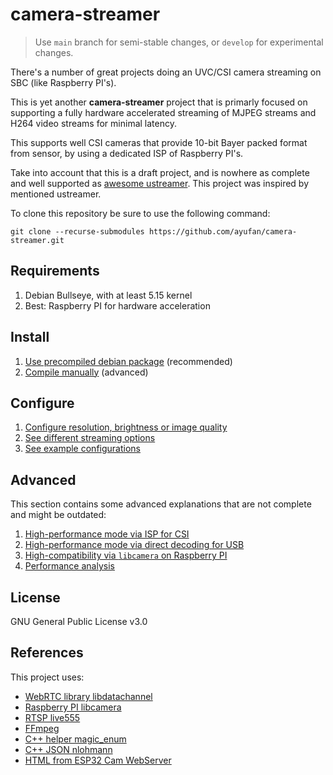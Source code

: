 # camera-streamer

> Use `main` branch for semi-stable changes, or `develop` for experimental changes.

There's a number of great projects doing an UVC/CSI camera streaming
on SBC (like Raspberry PI's).

This is yet another **camera-streamer** project that is primarly focused
on supporting a fully hardware accelerated streaming of MJPEG streams
and H264 video streams for minimal latency.

This supports well CSI cameras that provide 10-bit Bayer packed format
from sensor, by using a dedicated ISP of Raspberry PI's.

Take into account that this is a draft project, and is nowhere as complete
and well supported as [awesome ustreamer](https://github.com/pikvm/ustreamer).
This project was inspired by mentioned ustreamer.

To clone this repository be sure to use the following command:

	git clone --recurse-submodules https://github.com/ayufan/camera-streamer.git

## Requirements

1. Debian Bullseye, with at least 5.15 kernel
1. Best: Raspberry PI for hardware acceleration

## Install

1. [Use precompiled debian package](https://github.com/ayufan/camera-streamer/releases/latest) (recommended)
2. [Compile manually](docs/install-manual.md) (advanced)

## Configure

1. [Configure resolution, brightness or image quality](docs/configure.md)
1. [See different streaming options](docs/streaming.md)
1. [See example configurations](service/)

## Advanced

This section contains some advanced explanations that are not complete and might be outdated:

1. [High-performance mode via ISP for CSI](docs/v4l2-isp-mode.md)
1. [High-performance mode via direct decoding for USB](docs/v4l2-usb-mode.md)
1. [High-compatibility via `libcamera` on Raspberry PI](docs/raspi-libcamera.md)
1. [Performance analysis](docs/performance-analysis.md)

## License

GNU General Public License v3.0

## References

This project uses:

- [WebRTC library libdatachannel](https://github.com/paullouisageneau/libdatachannel)
- [Raspberry PI libcamera](https://github.com/raspberrypi/libcamera)
- [RTSP live555](http://www.live555.com)
- [FFmpeg](https://ffmpeg.org/)
- [C++ helper magic_enum](https://github.com/Neargye/magic_enum)
- [C++ JSON nlohmann](https://github.com/nlohmann/json)
- [HTML from ESP32 Cam WebServer](https://github.com/easytarget/esp32-cam-webserver)
